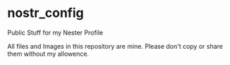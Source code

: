 # nostr_config
Public Stuff for my Nester Profile

All files and Images in this repository are mine. Please don't copy or share them without my allowence.
